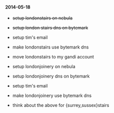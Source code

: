 #### 2014-05-18 ####

* ~~setup londonstairs on nebula~~
* ~~setup london stairs dns on bytemark~~
* setup tim's email
* make londonstairs use bytemark dns
* move londonstairs to my gandi account
* setup londonjoinery on nebula
* setup londonjoinery dns on bytemark
* setup tim's email
* make londonjoinery use bytemark dns

* think about the above for  {surrey,sussex}stairs
